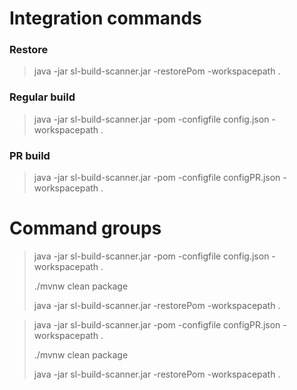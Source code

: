 # Integration commands

### Restore
> java -jar sl-build-scanner.jar -restorePom -workspacepath .

### Regular build
> java -jar sl-build-scanner.jar -pom -configfile config.json -workspacepath .

### PR build
> java -jar sl-build-scanner.jar -pom -configfile configPR.json -workspacepath .


# Command groups
> java -jar sl-build-scanner.jar -pom -configfile config.json -workspacepath .
> 
> ./mvnw clean package
> 
> java -jar sl-build-scanner.jar -restorePom -workspacepath .


> java -jar sl-build-scanner.jar -pom -configfile configPR.json -workspacepath .
>
> ./mvnw clean package
>
> java -jar sl-build-scanner.jar -restorePom -workspacepath .